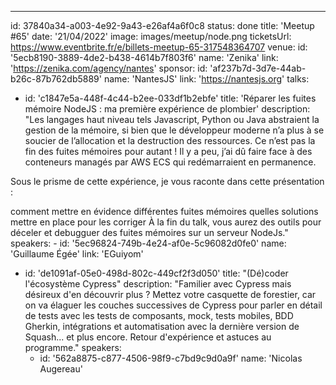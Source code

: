 ---

id: 37840a34-a003-4e92-9a43-e26af4a6f0c8
status: done
title: 'Meetup #65'
date: '21/04/2022'
image: images/meetup/node.png
ticketsUrl: https://www.eventbrite.fr/e/billets-meetup-65-317548364707
venue:
id: '5ecb8190-3889-4de2-b438-4614b7f803f6'
name: 'Zenika'
link: 'https://zenika.com/agency/nantes'
sponsor:
id: 'af237b7d-3d7e-44ab-b26c-87b762db5889'
name: 'NantesJS'
link: 'https://nantesjs.org'
talks:

- id: 'c1847e5a-448f-4c44-b2ee-033df1b2ebfe'
  title: 'Réparer les fuites mémoire NodeJS : ma première expérience de plombier'
  description: "Les langages haut niveau tels Javascript, Python ou Java abstraient la gestion de la mémoire, si bien que le développeur moderne n’a plus à se soucier de l’allocation et la destruction des ressources. Ce n’est pas la fin des fuites mémoires pour autant ! Il y a peu, j’ai dû faire face à des conteneurs managés par AWS ECS qui redémarraient en permanence.

Sous le prisme de cette expérience, je vous raconte dans cette présentation :

comment mettre en évidence différentes fuites mémoires
quelles solutions mettre en place pour les corriger
À la fin du talk, vous aurez des outils pour déceler et debugguer des fuites mémoires sur un serveur NodeJs."
speakers: -
id: '5ec96824-749b-4e24-af0e-5c96082d0fe0'
name: 'Guillaume Égée'
link: 'EGuiyom'

- id: 'de1091af-05e0-498d-802c-449cf2f3d050'
  title: "(Dé)coder l'écosystème Cypress"
  description: "Familier avec Cypress mais désireux d'en découvrir plus ? Mettez votre casquette de forestier, car on va élaguer les couches successives de Cypress pour parler en détail de tests avec les tests de composants, mock, tests mobiles, BDD Gherkin, intégrations et automatisation avec la dernière version de Squash... et plus encore. Retour d'expérience et astuces au programme."
  speakers:
    - id: '562a8875-c877-4506-98f9-c7bd9c9d0a9f'
      name: 'Nicolas Augereau'
